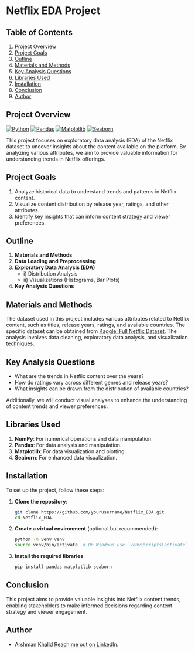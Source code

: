 # Netflix EDA Project

## Table of Contents
1. [Project Overview](#project-overview)
2. [Project Goals](#project-goals)
3. [Outline](#outline)
4. [Materials and Methods](#materials-and-methods)
5. [Key Analysis Questions](#key-analysis-questions)
6. [Libraries Used](#libraries-used)
7. [Installation](#installation)
8. [Conclusion](#conclusion)
9. [Author](#author)

## Project Overview
[![Python](https://img.shields.io/badge/Python-3.8%2B-blue)](https://www.python.org/downloads/)
[![Pandas](https://img.shields.io/badge/Pandas-1.5.3-green)](https://pandas.pydata.org/)
[![Matplotlib](https://img.shields.io/badge/Matplotlib-3.5.1-orange)](https://matplotlib.org/)
[![Seaborn](https://img.shields.io/badge/Seaborn-0.11.2-yellowgreen)](https://seaborn.pydata.org/)

This project focuses on exploratory data analysis (EDA) of the Netflix dataset to uncover insights about the content available on the platform. By analyzing various attributes, we aim to provide valuable information for understanding trends in Netflix offerings.

## Project Goals
1. Analyze historical data to understand trends and patterns in Netflix content.
2. Visualize content distribution by release year, ratings, and other attributes.
3. Identify key insights that can inform content strategy and viewer preferences.

## Outline
1. **Materials and Methods**
2. **Data Loading and Preprocessing**
3. **Exploratory Data Analysis (EDA)**
   - i) Distribution Analysis
   - ii) Visualizations (Histograms, Bar Plots)
4. **Key Analysis Questions**

## Materials and Methods
The dataset used in this project includes various attributes related to Netflix content, such as titles, release years, ratings, and available countries. The specific dataset can be obtained from [Kaggle: Full Netflix Dataset](https://www.kaggle.com/datasets/octopusteam/full-netflix-dataset). The analysis involves data cleaning, exploratory data analysis, and visualization techniques.

## Key Analysis Questions
- What are the trends in Netflix content over the years?
- How do ratings vary across different genres and release years?
- What insights can be drawn from the distribution of available countries?

Additionally, we will conduct visual analyses to enhance the understanding of content trends and viewer preferences.

## Libraries Used
1. **NumPy**: For numerical operations and data manipulation.
2. **Pandas**: For data analysis and manipulation.
3. **Matplotlib**: For data visualization and plotting.
4. **Seaborn**: For enhanced data visualization.

## Installation
To set up the project, follow these steps:

1. **Clone the repository**:
   ```bash
   git clone https://github.com/yourusername/Netflix_EDA.git
   cd Netflix_EDA
   ```

2. **Create a virtual environment** (optional but recommended):
   ```bash
   python -m venv venv
   source venv/bin/activate  # On Windows use `venv\Scripts\activate`
   ```

3. **Install the required libraries**:
   ```bash
   pip install pandas matplotlib seaborn
   ```

## Conclusion
This project aims to provide valuable insights into Netflix content trends, enabling stakeholders to make informed decisions regarding content strategy and viewer engagement.

## Author
* Arshman Khalid [Reach me out on LinkedIn](https://www.linkedin.com/in/arshmankhalid/).